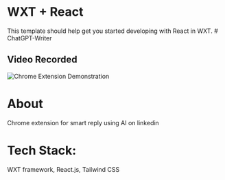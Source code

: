 # WXT + React

This template should help get you started developing with React in WXT.
#   C h a t G P T - W r i t e r 
 
## Video Recorded 

![Chrome Extension Demonstration](https://github.com/user-attachments/assets/97315acf-3ffe-4fe2-8519-c582f7b2045e)

# About
Chrome extension for smart reply using AI on linkedin 

# Tech Stack:
WXT framework, React.js, Tailwind CSS
